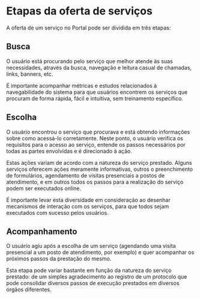# Etapas da oferta de serviços

A oferta de um serviço no Portal pode ser dividida em três etapas:

## Busca

O usuário está procurando pelo serviço que melhor atende às suas necessidades, através da busca, navegação e leitura casual de chamadas, links, banners, etc.

É importante acompanhar métricas e estudos relacionados à navegabilidade do sistema para que usuários encontrem os serviços que procuram de forma rápida, fácil e intuitiva, sem treinamento específico.

## Escolha

O usuário encontrou o serviço que procurava e está obtendo informações sobre como acessá-lo corretamente. Neste ponto, o usuário verifica os requisitos para o acesso ao serviço, entende os passos necessários por todas as partes envolvidas e é direcionado à ação.

Estas ações variam de acordo com a natureza do serviço prestado. Alguns serviços oferecem ações meramente informativas, outros o preenchimento de formulários, agendamento de visitas presenciais a postos de atendimento, e em outros todos os passos para a realização do serviço podem ser executados online.

É importante levar esta diversidade em consideração ao desenhar mecanismos de interação com os serviços, para que todos sejam executados com sucesso pelos usuários.

## Acompanhamento

O usuário agiu após a escolha de um serviço (agendando uma visita presencial a um posto de atendimento, por exemplo) e quer acompanhar os próximos passos da prestação do mesmo.

Esta etapa pode variar bastante em função da natureza do serviço prestado: de um simples agradecimento ao registro de um protocolo que pode consolidar diversos passos de execução prestados em diversos órgãos diferentes.

